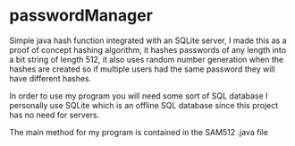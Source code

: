 # passwordManager
Simple java hash function integrated with an SQLite server, I made this as a proof of concept hashing algorithm, it hashes passwords of any length 
into a bit string of length 512, it also uses random number generation when the hashes are created so if multiple users had the same
password they will have different hashes.

In order to use my program you will need some sort of SQL database
I personally use SQLite which is an offline SQL database since this project has no need for servers. 

The main method for my program is contained in the SAM512 .java file
